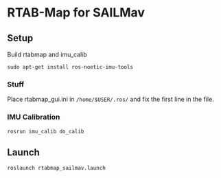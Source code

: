 # RTAB-Map for SAILMav

## Setup
Build rtabmap and imu_calib

```
sudo apt-get install ros-noetic-imu-tools
```

### Stuff
Place rtabmap_gui.ini in `/home/$USER/.ros/` and fix the first line in the file.   

### IMU Calibration
```
rosrun imu_calib do_calib
```


## Launch
```
roslaunch rtabmap_sailmav.launch
```
